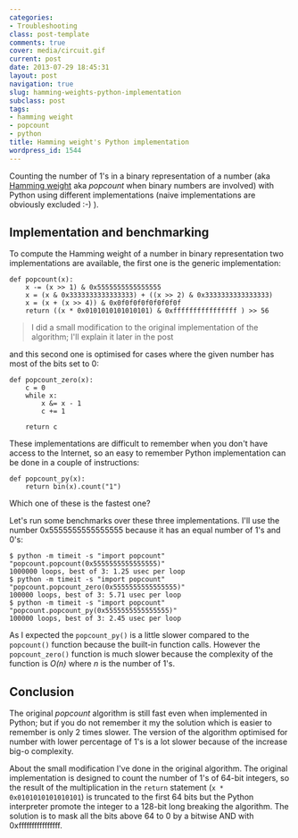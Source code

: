 ```yaml
---
categories:
- Troubleshooting
class: post-template
comments: true
cover: media/circuit.gif
current: post
date: 2013-07-29 18:45:31
layout: post
navigation: true
slug: hamming-weights-python-implementation
subclass: post
tags:
- hamming weight
- popcount
- python
title: Hamming weight's Python implementation
wordpress_id: 1544
---
```


Counting the number of 1's in a binary representation of a number (aka [Hamming weight](https://en.wikipedia.org/wiki/Hamming_weight) aka _popcount_ when binary numbers are involved) with Python using different implementations (naive implementations are obviously excluded :-) ).

<!-- more -->

## Implementation and benchmarking

To compute the Hamming weight of a number in binary representation two implementations are available, the first one is the generic implementation:

    def popcount(x):
        x -= (x >> 1) & 0x5555555555555555
        x = (x & 0x3333333333333333) + ((x >> 2) & 0x3333333333333333)
        x = (x + (x >> 4)) & 0x0f0f0f0f0f0f0f0f
        return ((x * 0x0101010101010101) & 0xffffffffffffffff ) >> 56

<blockquote>I did a small modification to the original implementation of the algorithm; I'll explain it later in the post</blockquote>

and this second one is optimised for cases where the given number has most of the bits set to 0:

    def popcount_zero(x):
        c = 0
        while x:
            x &= x - 1
            c += 1

        return c

These implementations are difficult to remember when you don't have access to the Internet, so an easy to remember Python implementation can be done in a couple of instructions:

    def popcount_py(x):
        return bin(x).count("1")

Which one of these is the fastest one?

Let's run some benchmarks over these three implementations. I'll use the number 0x5555555555555555 because it has an equal number of 1's and 0's:

    $ python -m timeit -s "import popcount" "popcount.popcount(0x5555555555555555)"
    1000000 loops, best of 3: 1.25 usec per loop
    $ python -m timeit -s "import popcount" "popcount.popcount_zero(0x5555555555555555)"
    100000 loops, best of 3: 5.71 usec per loop
    $ python -m timeit -s "import popcount" "popcount.popcount_py(0x5555555555555555)"
    100000 loops, best of 3: 2.45 usec per loop

As I expected the `popcount_py()` is a little slower compared to the `popcount()` function because the built-in function calls. However the `popcount_zero()` function is much slower because the complexity of the function is _O(n)_ where _n_ is the number of 1's.

## Conclusion

The original _popcount_ algorithm is still fast even when implemented in Python; but if you do not remember it my the solution which is easier to remember is only 2 times slower. The version of the algorithm optimised for number with lower percentage of 1's is a lot slower because of the increase big-o complexity.

About the small modification I've done in the original algorithm. The original implementation is designed to count the number of 1's of 64-bit integers, so the result of the multiplication in the `return` statement (`x * 0x0101010101010101`) is truncated to the first 64 bits but the Python interpreter promote the integer to a 128-bit long breaking the algorithm. The solution is to mask all the bits above 64 to 0 by a bitwise AND with 0xffffffffffffffff.

